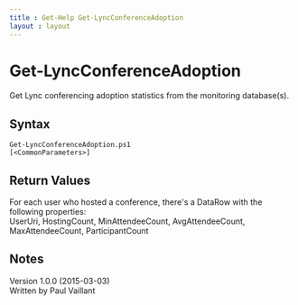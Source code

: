 ```yaml
---
title : Get-Help Get-LyncConferenceAdoption
layout : layout
---
```


# Get-LyncConferenceAdoption
Get Lync conferencing adoption statistics from the monitoring database(s).

## Syntax
<code>Get-LyncConferenceAdoption.ps1 [&lt;CommonParameters&gt;]</code>

## Return Values
For each user who hosted a conference, there's a DataRow with the following properties:<br/>
UserUri, HostingCount, MinAttendeeCount, AvgAttendeeCount, MaxAttendeeCount, ParticipantCount

## Notes
Version 1.0.0 (2015-03-03)<br/>
Written by Paul Vaillant

